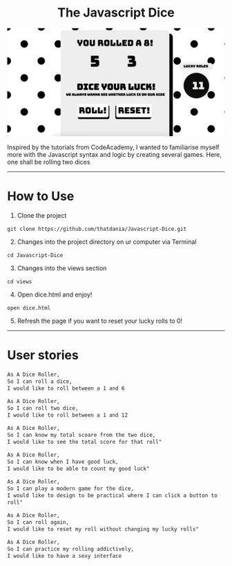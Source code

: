 <h1 align="center">
   The Javascript Dice
</h1>

![](images/dice.png)

Inspired by the tutorials from CodeAcademy, I wanted to familiarise myself more
with the Javascript syntax and logic by creating several games. Here, one shall be rolling two dices

***

# How to Use

1. Clone the project
```
git clone https://github.com/thatdania/Javascript-Dice.git
```

2. Changes into the project directory on ur computer via Terminal
```
cd Javascript-Dice
```

3. Changes into the views section
```
cd views
```

4. Open dice.html and enjoy!
```
open dice.html
```
5. Refresh the page if you want to reset your lucky rolls to 0!

***

# User stories

```
As A Dice Roller,
So I can roll a dice,
I would like to roll between a 1 and 6
```

```
As A Dice Roller,
So I can roll two dice,
I would like to roll between a 1 and 12
```

```
As A Dice Roller,
So I can know my total scoare from the two dice,
I would like to see the total score for that roll"
```

```
As A Dice Roller,
So I can know when I have good luck,
I would like to be able to count my good luck"
```

```
As A Dice Roller,
So I can play a modern game for the dice,
I would like to design to be practical where I can click a button to roll"
```

```
As A Dice Roller,
So I can roll again,
I would like to reset my roll without changing my lucky rolls"
```

```
As A Dice Roller,
So I can practice my rolling addictively,
I would like to have a sexy interface
```
